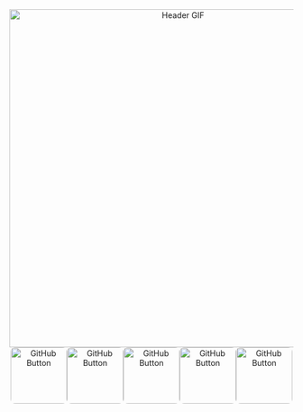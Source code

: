 <div id="header" align="center">
  <picture>
    <!-- Light Themes -->
    <source srcset="assets/gif_light_vhs.gif" media="(prefers-color-scheme: light)">
    <!-- Dark Themes -->
    <source srcset="assets/gif_dark_vhs.gif" media="(prefers-color-scheme: dark)">
    <!-- Default GIF (Fallback) -->
    <img src="assets/gif_dark_vhs.gif" alt="Header GIF" style="width: 600px;">
  </picture>


  <div id="custom-buttons" align="center" style="display: flex; justify-content: center; gap: 0px;">
  <!-- GitHub Button as GIF -->
  <a href="https://sifmanos.github.io/" target="_blank">
    <img src="assets/gif_website.gif" width="100" alt="GitHub Button" style="border-radius: 8px;">
  </a>
  <a href="sifakis.em@gmail.com" target="_blank">
    <img src="assets/gif_mails.gif" width="100" alt="GitHub Button" style="border-radius: 8px;">
  </a>
  <a href="https://www.linkedin.com/sifmanos/" target="_blank">
    <img src="assets/gif_linkedin.gif" width="100" alt="GitHub Button" style="border-radius: 8px;">
  </a>
  <a href="https://www.behance.net/manossifakis1" target="_blank">
    <img src="assets/gif_behance.gif" width="100" alt="GitHub Button" style="border-radius: 8px;">
  </a>
  <a href="https://www.instagram.com/sifmanos_/" target="_blank">
    <img src="assets/gif_instagram.gif" width="100" alt="GitHub Button" style="border-radius: 8px;">
  </a>
</div>

